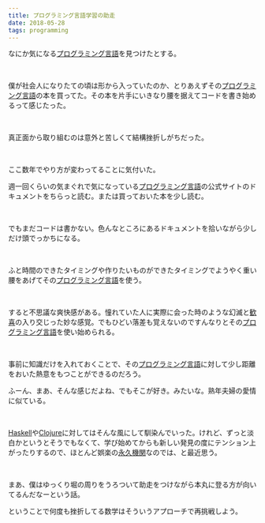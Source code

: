 ```yaml
---
title: プログラミング言語学習の助走
date: 2018-05-28
tags: programming
---
```


なにか気になる[プログラミング言語](http://d.hatena.ne.jp/keyword/%A5%D7%A5%ED%A5%B0%A5%E9%A5%DF%A5%F3%A5%B0%B8%C0%B8%EC)を見つけたとする。

&nbsp;

僕が社会人になりたての頃は形から入っていたのか、とりあえずその[プログラミング言語](http://d.hatena.ne.jp/keyword/%A5%D7%A5%ED%A5%B0%A5%E9%A5%DF%A5%F3%A5%B0%B8%C0%B8%EC)の本を買ってた。その本を片手にいきなり腰を据えてコードを書き始めるって感じたった。

&nbsp;

真正面から取り組むのは意外と苦しくて結構挫折しがちだった。

&nbsp;

ここ数年でやり方が変わってることに気付いた。

週一回くらいの気まぐれで気になっている[プログラミング言語](http://d.hatena.ne.jp/keyword/%A5%D7%A5%ED%A5%B0%A5%E9%A5%DF%A5%F3%A5%B0%B8%C0%B8%EC)の公式サイトのドキュメントをちらっと読む。または買っておいた本を少し読む。

&nbsp;

でもまだコードは書かない。色んなところにあるドキュメントを拾いながら少しだけ頭でっかちになる。

&nbsp;

ふと時間のできたタイミングや作りたいものができたタイミングでようやく重い腰をあげてその[プログラミング言語](http://d.hatena.ne.jp/keyword/%A5%D7%A5%ED%A5%B0%A5%E9%A5%DF%A5%F3%A5%B0%B8%C0%B8%EC)を使う。

&nbsp;

すると不思議な爽快感がある。憧れていた人に実際に会った時のような幻滅と[歓喜](http://d.hatena.ne.jp/keyword/%B4%BF%B4%EE)の入り交じった妙な感覚。でもひどい落差も覚えないのですんなりとその[プログラミング言語](http://d.hatena.ne.jp/keyword/%A5%D7%A5%ED%A5%B0%A5%E9%A5%DF%A5%F3%A5%B0%B8%C0%B8%EC)を使い始められる。

&nbsp;

事前に知識だけを入れておくことで、その[プログラミング言語](http://d.hatena.ne.jp/keyword/%A5%D7%A5%ED%A5%B0%A5%E9%A5%DF%A5%F3%A5%B0%B8%C0%B8%EC)に対して少し距離をおいた熱意をもつことができるのだろう。

ふーん、まあ、そんな感じだよね、でもそこが好き。みたいな。熟年夫婦の愛情に似ている。

&nbsp;

[Haskell](http://d.hatena.ne.jp/keyword/Haskell)や[Clojure](http://d.hatena.ne.jp/keyword/Clojure)に対してはそんな風にして馴染んでいった。けれど、ずっと淡白かというとそうでもなくて、学び始めてからも新しい発見の度にテンション上がったりするので、ほとんど娯楽の[永久機関](http://d.hatena.ne.jp/keyword/%B1%CA%B5%D7%B5%A1%B4%D8)なのでは、と最近思う。

&nbsp;

まあ、僕はゆっくり堀の周りをうろついて助走をつけながら本丸に登る方が向いてるんだなーという話。

ということで何度も挫折してる数学はそういうアプローチで再挑戦しよう。

